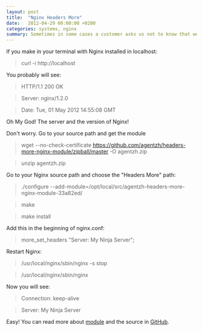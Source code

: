 ```yaml
---
layout: post
title:  "Nginx Headers More"
date:   2012-04-29 00:00:00 +0200
categories: systems, nginx
summary: Sometimes in some cases a customer asks us not to know that web server we are using. To avoid this in nginx is an extension called Headers More. This article will explain how to install.
---
```


If you make in your terminal with Nginx installed in localhost:

> curl -i http://localhost

You probably will see:

> HTTP/1.1 200 OK

> Server: nginx/1.2.0

> Date: Tue, 01 May 2012 14:55:08 GMT

Oh My God! The server and the version of Nginx!

Don't worry. Go to your source path and get the module

> wget --no-check-certificate https://github.com/agentzh/headers-more-nginx-module/zipball/master -O agentzh.zip

> unzip agentzh.zip

Go to your Nginx source path and choose the "Headers More" path:

> ./configure --add-module=/opt/local/src/agentzh-headers-more-nginx-module-33a82ed/

> make

> make install

Add this in the beginning of nginx.conf:

> more_set_headers "Server: My Ninja Server";

Restart Nginx:

> /usr/local/nginx/sbin/nginx -s stop

> /usr/local/nginx/sbin/nginx

Now you will see:

> Connection: keep-alive

> Server: My Ninja Server

Easy! You can read more about [module][module] and the source in [GitHub][github].

[github]: https://github.com/agentzh/headers-more-nginx-module
[module]: http://wiki.nginx.org/HttpHeadersMoreModule

